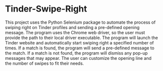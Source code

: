 # Tinder-Swipe-Right

This project uses the Python Selenium package to automate the process of swiping right on Tinder profiles and sending a pre-defined opening message. The program uses the Chrome web driver, so the user must provide the path to their local driver executable. 
The program will launch the Tinder website and automatically start swiping right a specified number of times. If a match is found, the program will send a pre-defined message to the match. If a match is not found, the program will dismiss any pop-up messages that may appear. The user can customize the opening line and the number of swipes to fit their needs.
